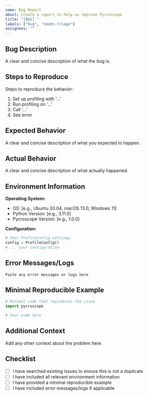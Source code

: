 ```yaml
---
name: Bug Report
about: Create a report to help us improve Pycroscope
title: "[BUG] "
labels: ["bug", "needs-triage"]
assignees: ""
---
```


## Bug Description

A clear and concise description of what the bug is.

## Steps to Reproduce

Steps to reproduce the behavior:

1. Set up profiling with '...'
2. Run profiling on '...'
3. Call '...'
4. See error

## Expected Behavior

A clear and concise description of what you expected to happen.

## Actual Behavior

A clear and concise description of what actually happened.

## Environment Information

**Operating System:**

- OS: [e.g., Ubuntu 20.04, macOS 13.0, Windows 11]
- Python Version: [e.g., 3.11.0]
- Pycroscope Version: [e.g., 1.0.0]

**Configuration:**

```python
# Your ProfileConfig settings
config = ProfileConfig()
# ... your configuration
```

## Error Messages/Logs

```
Paste any error messages or logs here
```

## Minimal Reproducible Example

```python
# Minimal code that reproduces the issue
import pycroscope

# Your code here
```

## Additional Context

Add any other context about the problem here.

## Checklist

- [ ] I have searched existing issues to ensure this is not a duplicate
- [ ] I have included all relevant environment information
- [ ] I have provided a minimal reproducible example
- [ ] I have included error messages/logs if applicable
